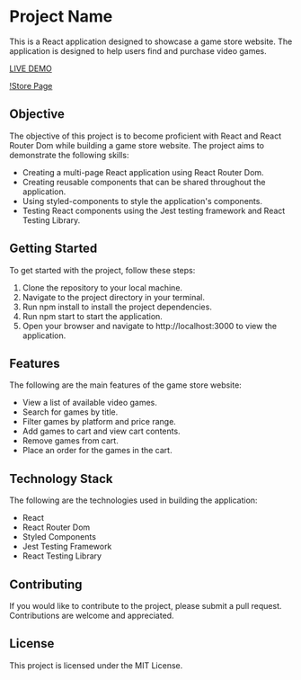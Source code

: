 # Project Name

This is a React application designed to showcase a game store website. The application is designed to help users find and purchase video games.

[LIVE DEMO](https://react-ecommerce-store.herokuapp.com/)

[!Store Page](https://res.cloudinary.com/dwygsgv6u/image/upload/v1678182388/ecommerce-store/Store_Page_uutdqe.png)

## Objective

The objective of this project is to become proficient with React and React Router Dom while building a game store website. The project aims to demonstrate the following skills:

- Creating a multi-page React application using React Router Dom.
- Creating reusable components that can be shared throughout the application.
- Using styled-components to style the application's components.
- Testing React components using the Jest testing framework and React Testing Library.

## Getting Started

To get started with the project, follow these steps:

1. Clone the repository to your local machine.
2. Navigate to the project directory in your terminal.
3. Run npm install to install the project dependencies.
4. Run npm start to start the application.
5. Open your browser and navigate to http://localhost:3000 to view the application.

## Features

The following are the main features of the game store website:

- View a list of available video games.
- Search for games by title.
- Filter games by platform and price range.
- Add games to cart and view cart contents.
- Remove games from cart.
- Place an order for the games in the cart.

## Technology Stack

The following are the technologies used in building the application:

- React
- React Router Dom
- Styled Components
- Jest Testing Framework
- React Testing Library

## Contributing

If you would like to contribute to the project, please submit a pull request. Contributions are welcome and appreciated.

## License

This project is licensed under the MIT License.
